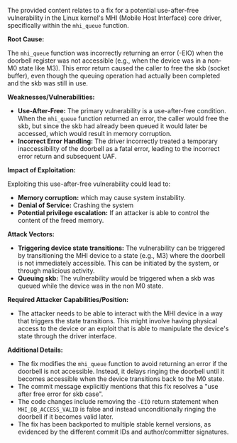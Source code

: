 The provided content relates to a fix for a potential use-after-free vulnerability in the Linux kernel's MHI (Mobile Host Interface) core driver, specifically within the `mhi_queue` function.

**Root Cause:**

The `mhi_queue` function was incorrectly returning an error (-EIO) when the doorbell register was not accessible (e.g., when the device was in a non-M0 state like M3). This error return caused the caller to free the skb (socket buffer), even though the queuing operation had actually been completed and the skb was still in use.

**Weaknesses/Vulnerabilities:**

*   **Use-After-Free:** The primary vulnerability is a use-after-free condition. When the `mhi_queue` function returned an error, the caller would free the skb, but since the skb had already been queued it would later be accessed, which would result in memory corruption.
*   **Incorrect Error Handling:** The driver incorrectly treated a temporary inaccessibility of the doorbell as a fatal error, leading to the incorrect error return and subsequent UAF.

**Impact of Exploitation:**

Exploiting this use-after-free vulnerability could lead to:

*   **Memory corruption:** which may cause system instability.
*   **Denial of Service:** Crashing the system
*   **Potential privilege escalation:** If an attacker is able to control the content of the freed memory.

**Attack Vectors:**

*   **Triggering device state transitions:** The vulnerability can be triggered by transitioning the MHI device to a state (e.g., M3) where the doorbell is not immediately accessible. This can be initiated by the system, or through malicious activity.
*   **Queuing skb:** The vulnerability would be triggered when a skb was queued while the device was in the non M0 state.

**Required Attacker Capabilities/Position:**

*   The attacker needs to be able to interact with the MHI device in a way that triggers the state transitions. This might involve having physical access to the device or an exploit that is able to manipulate the device's state through the driver interface.

**Additional Details:**

*   The fix modifies the `mhi_queue` function to avoid returning an error if the doorbell is not accessible. Instead, it delays ringing the doorbell until it becomes accessible when the device transitions back to the M0 state.
*   The commit message explicitly mentions that this fix resolves a "use after free error for skb case".
*   The code changes include removing the `-EIO` return statement when `MHI_DB_ACCESS_VALID` is false and instead unconditionally ringing the doorbell if it becomes valid later.
*   The fix has been backported to multiple stable kernel versions, as evidenced by the different commit IDs and author/committer signatures.